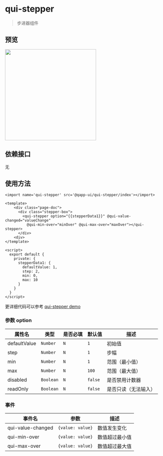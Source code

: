# qui-stepper

> 步进器组件

## 预览

<img src="https://qapp-ui.github.io/qapp-ui/docs/assets/qui-stepper.gif" width="300"/>

## 依赖接口

无

## 使用方法
	
```ux
<import name='qui-stepper' src='@qapp-ui/qui-stepper/index'></import>

<template>
    <div class="page-doc">
      <div class="stepper-box">
        <qui-stepper option="{{stepperData1}}" @qui-value-changed="valueChange"
          @qui-min-over="minOver" @qui-max-over="maxOver"></qui-stepper>
      </div>
    <div>
</template>

<script>
  export default {
    private: {
      stepperData1: {
        defaultValue: 1,
        step: 2,
        min: 0,
        max: 10
      }
    }
  }
</script>
```

更详细代码可以参考 [qui-stepper demo](https://github.com/qapp-ui/qapp-ui/blob/master/src/Stepper/index.ux)

### 参数 option

| 属性名 | 类型 | 是否必填 | 默认值 | 描述 |
|-------------|------------|--------|-----|-----|
| defaultValue | `Number` | `N` |`1`| 初始值 |
| step | `Number` | `N` |`1`| 步幅 |
| min | `Number` | `N` |`1`| 范围（最小值） |
| max | `Number` | `N` |`100`| 范围（最大值） |
| disabled | `Boolean` | `N` |`false`| 是否禁用计数器 |
| readOnly | `Boolean` | `N` |`false`| 是否只读（无法输入） |


### 事件

| 事件名 | 参数 | 描述 | 
|-------|-----|-----|
| qui-value-changed | `{value: value}` | 数值发生变化 | 
| qui-min-over | `{value: value}` | 数值超过最小值 | 
| qui-max-over | `{value: value}` | 数值超过最大值 | 

